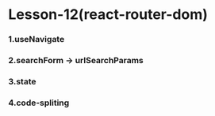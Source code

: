 # Lesson-12(react-router-dom)


### 1.useNavigate
### 2.searchForm -> urlSearchParams
### 3.state
### 4.code-spliting
